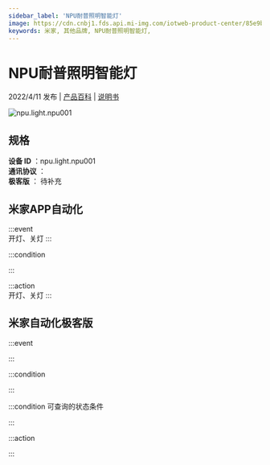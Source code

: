```yaml
---
sidebar_label: 'NPU耐普照明智能灯'
image: https://cdn.cnbj1.fds.api.mi-img.com/iotweb-product-center/85e9b13f210153e6077d6a284fd52d53_1649666836654.png?GalaxyAccessKeyId=AKVGLQWBOVIRQ3XLEW&Expires=9223372036854775807&Signature=E0Hz3zO6BsbHeTSxgtRI4JSzZB4=
keywords: 米家, 其他品牌, NPU耐普照明智能灯, 
---
```

# NPU耐普照明智能灯

2022/4/11 发布 | [产品百科](https://home.mi.com/webapp/content/baike/product/index.html?model=npu.light.npu001/) | [说明书](https://home.mi.com/views/introduction.html?model=npu.light.npu001&region=cn)

![npu.light.npu001](https://cdn.cnbj1.fds.api.mi-img.com/iotweb-product-center/85e9b13f210153e6077d6a284fd52d53_1649666836654.png?GalaxyAccessKeyId=AKVGLQWBOVIRQ3XLEW&Expires=9223372036854775807&Signature=E0Hz3zO6BsbHeTSxgtRI4JSzZB4=)

## 规格  
> 
**设备 ID** ：npu.light.npu001  
**通讯协议** ：  
**极客版**  ： 待补充 


## 米家APP自动化  

:::event  
开灯、关灯
:::

:::condition  

:::

:::action   
开灯、关灯
:::

## 米家自动化极客版  

:::event  

:::

:::condition  

:::

:::condition 可查询的状态条件  

:::

:::action  

:::

        
